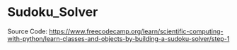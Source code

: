# Sudoku_Solver
Source Code: https://www.freecodecamp.org/learn/scientific-computing-with-python/learn-classes-and-objects-by-building-a-sudoku-solver/step-1
